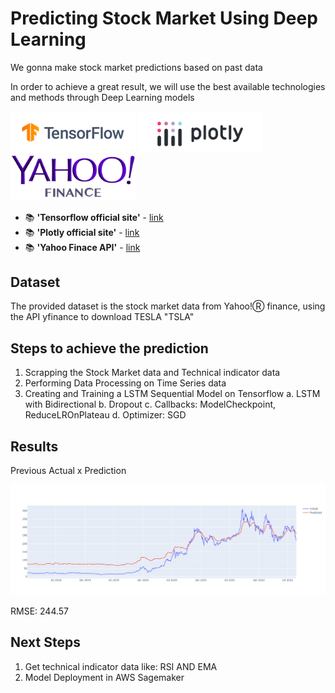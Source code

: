 # Predicting Stock Market Using Deep Learning

We gonna make stock market predictions based on past data

In order to achieve a great result, we will use the best available technologies and methods through Deep Learning models

<p float="left"> 
<img src="https://github.com/HudsonBarroso/stock-market-prediction/raw/main/images/tensorflow_logo.png" width="200">
<img src="https://github.com/HudsonBarroso/stock-market-prediction/raw/main/images/plotly_logo.png" width="200">
<img src="https://github.com/HudsonBarroso/stock-market-prediction/raw/main/images/yahoo_finance_Logo.png" width="200">
</p>

- 📚 **'Tensorflow official site'** - [link](https://www.tensorflow.org/)
- 📚 **'Plotly official site'** - [link](https://plotly.com//)
- 📚 **'Yahoo Finace API'** - [link](https://pypi.org/project/yfinance/)

## Dataset
The provided dataset is the stock market data from Yahoo!Ⓡ finance, using the API yfinance to download TESLA "TSLA"

## Steps to achieve the prediction

1. Scrapping the Stock Market data and Technical indicator data
2. Performing Data Processing on Time Series data
3. Creating and Training a LSTM Sequential Model on Tensorflow
  a. LSTM with Bidirectional
  b. Dropout
  c. Callbacks: ModelCheckpoint, ReduceLROnPlateau
  d. Optimizer: SGD


## Results
Previous Actual x Prediction

<img src="https://github.com/HudsonBarroso/stock-market-prediction/raw/main/images/tesla_result.png" width="600">

RMSE: 244.57

## Next Steps
1. Get technical indicator data like: RSI AND EMA
2. Model Deployment in AWS Sagemaker
